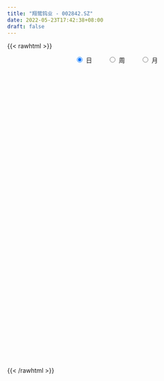 ```yaml
---
title: "翔鹭钨业 - 002842.SZ"
date: 2022-05-23T17:42:38+08:00
draft: false
---
```

{{< rawhtml >}}
    <div style="text-align: center">
        <label style="padding: 1rem;"><input style="margin-right: .5rem" type="radio" name="period" value="D" checked onclick="period_change(this)">日</label>
        <label style="padding: 1rem;"><input style="margin-right: .5rem" type="radio" name="period" value="W" onclick="period_change(this)">周</label>
        <label style="padding: 1rem;"><input style="margin-right: .5rem" type="radio" name="period" value="M" onclick="period_change(this)">月</label>
    </div>
    <div id="chart" style="height: 700px;"></div> 
    <script type="text/javascript">
        const D_v = [156037.65,243094.51,119587.13,86333.28,88713.52,187289.21,81604.21,47385.46,37803.34,45010.2,45915.13,29135.4,40702.76,36236.64,35315.15,34986.12,40299.6,28051.07,18948.61,33403.04,23853.04,23975.5,20841.48,24727.02,22563.76,12080.64,54619.48,24928.43,22040.8,15118.52,19885.72,17701.56,11353.48,14455.76,34023.0,22553.4,36408.78,42456.34,40450.24,66183.12,53690.0,118955.71,163438.88,76966.25,103626.76,114079.16,90976.84,101663.49,103741.6,100899.08,80606.92,113308.93,91935.54,112137.44,141596.93,97239.4,88961.0,75205.28,57615.28,87475.09,60699.16,150367.92,162370.28,115988.02,130306.49,144348.2,141826.84,122577.32,122540.16,82085.76,73418.63,65560.2,218206.79,268843.77,142754.61,170259.71,157223.3,134153.5,135617.26,146804.53,104073.36,96644.64,86130.89,69583.97,91250.73,86642.89,100718.17,141357.47,145502.06,127987.46,122228.53,98478.64,67848.8,95495.93,87038.51,88434.59,55333.55,57652.2,45089.01,40189.08,31473.24,60966.95,29444.0,50768.07,35088.69,41822.25,31939.85,24047.26,28169.97,30920.42,27441.72,32021.54,30348.8,35888.82,28426.83,28920.96,44665.67,31816.49,26446.57,32392.81,29305.53,28116.8,38811.06,41054.28,29596.24,53626.32,43442.27,33502.4,71789.64,48631.3,65638.99,54238.99,61527.13,45614.14,95636.52,66215.55,55796.73,47457.46,44824.51,28297.0,48003.4,35364.79,33247.1,30092.0,30580.23,28329.03,27827.42,30092.24,34133.31,32281.71,38250.27,29809.49,27155.49,30576.83,57450.35,33669.6,28185.79,22237.34,24348.59,22910.5,37397.08,38032.99,30193.23,29587.76,26117.58,31606.11,26869.69,34224.87,30960.48,33780.5,32731.0,21979.0,37627.74,18444.67,15479.72,36987.91,17760.07,24268.25,16877.44,22553.04,23866.73,26160.24,15393.0,19967.39,25204.48,18653.69,20854.27,23771.36,21867.0,19166.79,30862.0,143731.66,315342.37,169531.8,114814.91,95953.37,76111.35,88564.64,77707.93,59287.88,116723.28,87291.24,52800.44,68525.73,53429.0,60033.44,74515.92,40653.94,49877.0,31073.0,22900.6,27777.04,29931.0,29158.42,25874.0,31535.0,28249.41,34344.61,23920.0,25159.76,21397.32,29243.84,29995.72,26236.0,25507.52,26574.84,41479.99,39654.0,21803.0,20821.59,30707.51,50566.8,53212.43,35944.6,45445.6,27292.67,41592.72,28018.0,18007.67,16346.2,23849.76,28252.65,17588.92,25319.53,29413.12,35936.08,35085.96,24840.46,34792.0,41850.48]
const D_histogram = [0.0,-0.0389287749,-0.0726863191,-0.0897801635,-0.0921379257,-0.1423616958,-0.1870826597,-0.2019712896,-0.2039407134,-0.1940536835,-0.1672386153,-0.1423250797,-0.1151177724,-0.0825312358,-0.051922297,-0.034249934,-0.0108562555,0.0034346616,0.0176449289,0.0214468547,0.0337930881,0.0456650836,0.0507698167,0.0435915279,0.0321823061,0.030133137,0.01484411,0.0181894819,0.0310831767,0.036451289,0.0456724997,0.0477867969,0.0484177508,0.0486137212,0.061817688,0.0549001508,0.0585827038,0.0743262104,0.0845092279,0.1000532638,0.1032365339,0.1314553314,0.163376197,0.1636629033,0.1526683538,0.1571675045,0.1446184947,0.1440484356,0.1487735887,0.1434673599,0.1369302387,0.1302903895,0.1172554998,0.0636141389,0.0216499464,0.0191495665,0.0318991186,0.0260243799,0.0112776519,0.0236263086,0.0031170402,0.0549785222,0.0542682976,0.0473241074,0.0405578128,0.0373561638,0.0428532255,0.0004479733,-0.0327453438,-0.0589882933,-0.0761738588,-0.0789498005,-0.0398215986,0.0172291388,0.0441928134,0.0635478279,0.0884616009,0.0872720809,0.0912829742,0.0362319419,0.0216319916,-0.0128466722,-0.0419938039,-0.0578792851,-0.0491717196,-0.0413485175,-0.0548171332,-0.0393185799,-0.0785007711,-0.0776089193,-0.099970724,-0.1291256075,-0.1505047844,-0.1904354254,-0.2458482599,-0.3126052763,-0.3324828245,-0.3511717228,-0.3169195496,-0.2677889393,-0.2240615084,-0.1944367413,-0.1568921232,-0.1032305253,-0.0662955754,-0.0205698253,0.0123612754,0.0316894014,0.0445968907,0.0418527692,0.0421105146,0.0364821624,0.0235473557,0.0085719297,0.0103137516,0.0256096875,0.0166320396,0.0254199037,0.0320607022,0.0280000942,0.0339736905,0.0381878332,0.0403530577,0.0512394089,0.059246408,0.0751047367,0.0680782091,0.0756390239,0.088583272,0.0931722909,0.1061113776,0.1106004547,0.1220693566,0.1249082817,0.1333917718,0.1248809445,0.1186434639,0.1132492629,0.0975592653,0.0798452599,0.046931197,0.0124902428,-0.000709101,-0.0120264235,-0.0151616816,-0.0219041413,-0.0305041502,-0.0365572,-0.0284878769,-0.0227740045,-0.0315476398,-0.0233428669,-0.0201895006,-0.0190451934,-0.0395983567,-0.0489708551,-0.0430744733,-0.0393059554,-0.0293209873,-0.019087152,-0.0002558297,0.0095759356,0.0240787329,0.0247396856,0.0300355128,0.0366139632,0.0435680331,0.0426355702,0.0309680977,0.0277912375,0.0134467304,0.0081401128,-0.0148546376,-0.0215314453,-0.0297067549,-0.051726735,-0.0581777079,-0.0741830351,-0.0709180304,-0.0479261556,-0.0155804296,0.0139480608,0.0286438603,0.0268253868,0.0293683366,0.025510227,0.0305476957,0.033168924,0.0372535751,0.0387655554,0.0365828906,0.0940186668,0.1058248811,0.1149746914,0.1121451706,0.0972327275,0.086794244,0.078871156,0.0517004182,0.0322792481,0.0097254029,-0.020013565,-0.0373352087,-0.0337554341,-0.0573909061,-0.1133071439,-0.1377654443,-0.1421867326,-0.1149862436,-0.0959330739,-0.082128457,-0.0702354751,-0.0638330975,-0.0546804927,-0.055646445,-0.0583098101,-0.0534682665,-0.0395874918,-0.0334420601,-0.0170746848,-0.0161793104,-0.0186097812,-0.0242313559,-0.0110814798,-0.0046990492,0.0098813429,-0.0018192699,0.0101921559,0.019820347,0.0197467526,0.0007875855,-0.0334838535,-0.1022832646,-0.1659100777,-0.1804615832,-0.1854156966,-0.1434669195,-0.1090920687,-0.0880376946,-0.054537381,-0.0269933898,-0.0058414375,0.0102086022,0.0317688743,0.0472839244,0.0612797354,0.0715354344,0.0793844158,0.0959815265,0.1227165756]
const D_fast = [0.0,-0.0486609687,-0.1005900926,-0.1401289778,-0.1655212215,-0.2513354156,-0.3428270444,-0.4082084967,-0.4611630989,-0.4997894898,-0.5147840754,-0.5254518097,-0.5270239456,-0.5150702179,-0.4974418533,-0.4883319739,-0.4676523592,-0.4525027767,-0.4338812773,-0.4247176378,-0.4039231324,-0.3806348659,-0.3628376786,-0.3591180854,-0.3624817308,-0.3569976156,-0.3685756151,-0.3606828728,-0.3400183837,-0.3255374492,-0.3048981136,-0.2908371172,-0.2781017255,-0.2657523249,-0.2370939361,-0.2302864356,-0.2119582067,-0.1776331474,-0.146322823,-0.1057654711,-0.0767730675,-0.0156904371,0.0570744777,0.0982769097,0.1254494487,0.1692404756,0.1928460895,0.2282881393,0.2702066895,0.3007673007,0.3284627392,0.3543954874,0.3706744726,0.3329366465,0.2963849406,0.2986719523,0.319396284,0.3200276404,0.3081003253,0.3263555592,0.3066255508,0.3722316633,0.3850885132,0.3899753498,0.3933485084,0.3994859004,0.4156962684,0.3734030096,0.3320233565,0.2910333337,0.2548043034,0.2322909116,0.2614637139,0.322821736,0.360833614,0.3960755854,0.4431047586,0.4637332589,0.4905648958,0.4445718489,0.4353798965,0.3976895647,0.358043982,0.3276886795,0.3241033152,0.3215893879,0.2944164889,0.3000853972,0.2412780132,0.2227676352,0.1754131495,0.1139768642,0.0549714911,-0.0325680062,-0.1494429057,-0.2943512411,-0.3973494955,-0.5038313245,-0.5488090386,-0.5666256632,-0.5789136094,-0.5978980276,-0.5995764403,-0.5717224738,-0.5513614177,-0.510778124,-0.4747567044,-0.447506228,-0.4234495161,-0.4157304452,-0.4049450713,-0.4014528829,-0.4085008506,-0.4213332942,-0.4170130344,-0.3953146767,-0.4001343146,-0.3849914746,-0.3703355006,-0.367396085,-0.3529290661,-0.3391679651,-0.3269144761,-0.3032182728,-0.2803996716,-0.2457651587,-0.235772134,-0.2093015633,-0.1742114972,-0.1463294055,-0.1068624744,-0.0747232837,-0.0327370426,0.0013289529,0.0431603859,0.0658697948,0.0892931802,0.1122112949,0.1209111136,0.1231584232,0.1019771596,0.070658766,0.0572821469,0.0429582186,0.0360325401,0.0238140451,0.0075879987,-0.0076043511,-0.0066569972,-0.006636626,-0.0232971713,-0.0209281151,-0.0228221239,-0.0264391151,-0.0568918676,-0.0785070798,-0.0833793163,-0.0894372872,-0.086782566,-0.0813205187,-0.0625531537,-0.0503274046,-0.0298049241,-0.0229590499,-0.0101543445,0.0055775966,0.0234236748,0.0331501045,0.0292246564,0.0329956056,0.0220127811,0.0187411917,-0.0079672181,-0.0200268871,-0.0356288855,-0.0705805493,-0.0915759492,-0.1261270352,-0.140591538,-0.1295812022,-0.1011305835,-0.0681150779,-0.0462583134,-0.0413704401,-0.0314854062,-0.0289659591,-0.0162915665,-0.0053781072,0.0080199377,0.0192233069,0.0261863647,0.1071268076,0.1453892423,0.1832827253,0.2084894972,0.2178852359,0.2291453134,0.2409400145,0.2266943812,0.2153430232,0.1952205287,0.1604781695,0.1338227237,0.1289636397,0.0909804412,0.0067374175,-0.0521622441,-0.0921302154,-0.0936762874,-0.0986063861,-0.1053338836,-0.1109997703,-0.1205556672,-0.1250731855,-0.1399507491,-0.1571915668,-0.1657170898,-0.161733188,-0.1639482713,-0.1518495672,-0.1549990204,-0.1620819365,-0.1737613502,-0.163381844,-0.1581741758,-0.1411234479,-0.1532788782,-0.1387194134,-0.1241361356,-0.1192730418,-0.1380353126,-0.1806777149,-0.2750479421,-0.3801522747,-0.439819176,-0.4911272135,-0.4850451664,-0.4779433327,-0.4788983822,-0.4590324139,-0.4382367701,-0.4185451772,-0.399942987,-0.3704404963,-0.3431044651,-0.3137887203,-0.2856491627,-0.2579540773,-0.217361585,-0.159947392]
const D_slow = [0.0,-0.0097321937,-0.0279037735,-0.0503488144,-0.0733832958,-0.1089737198,-0.1557443847,-0.2062372071,-0.2572223854,-0.3057358063,-0.3475454601,-0.3831267301,-0.4119061732,-0.4325389821,-0.4455195564,-0.4540820399,-0.4567961037,-0.4559374383,-0.4515262061,-0.4461644925,-0.4377162204,-0.4262999495,-0.4136074954,-0.4027096134,-0.3946640369,-0.3871307526,-0.3834197251,-0.3788723546,-0.3711015605,-0.3619887382,-0.3505706133,-0.3386239141,-0.3265194764,-0.3143660461,-0.2989116241,-0.2851865864,-0.2705409104,-0.2519593578,-0.2308320509,-0.2058187349,-0.1800096014,-0.1471457686,-0.1063017193,-0.0653859935,-0.0272189051,0.0120729711,0.0482275948,0.0842397037,0.1214331008,0.1572999408,0.1915325005,0.2241050979,0.2534189728,0.2693225075,0.2747349941,0.2795223858,0.2874971654,0.2940032604,0.2968226734,0.3027292506,0.3035085106,0.3172531411,0.3308202156,0.3426512424,0.3527906956,0.3621297365,0.3728430429,0.3729550362,0.3647687003,0.350021627,0.3309781623,0.3112407121,0.3012853125,0.3055925972,0.3166408006,0.3325277575,0.3546431577,0.376461178,0.3992819215,0.408339907,0.4137479049,0.4105362369,0.4000377859,0.3855679646,0.3732750347,0.3629379054,0.3492336221,0.3394039771,0.3197787843,0.3003765545,0.2753838735,0.2431024716,0.2054762755,0.1578674192,0.0964053542,0.0182540352,-0.064866671,-0.1526596017,-0.2318894891,-0.2988367239,-0.354852101,-0.4034612863,-0.4426843171,-0.4684919485,-0.4850658423,-0.4902082986,-0.4871179798,-0.4791956294,-0.4680464068,-0.4575832145,-0.4470555858,-0.4379350452,-0.4320482063,-0.4299052239,-0.427326786,-0.4209243641,-0.4167663542,-0.4104113783,-0.4023962028,-0.3953961792,-0.3869027566,-0.3773557983,-0.3672675339,-0.3544576816,-0.3396460796,-0.3208698955,-0.3038503432,-0.2849405872,-0.2627947692,-0.2395016965,-0.2129738521,-0.1853237384,-0.1548063992,-0.1235793288,-0.0902313859,-0.0590111497,-0.0293502837,-0.001037968,0.0233518483,0.0433131633,0.0550459625,0.0581685232,0.057991248,0.0549846421,0.0511942217,0.0457181864,0.0380921489,0.0289528489,0.0218308796,0.0161373785,0.0082504686,0.0024147518,-0.0026326233,-0.0073939217,-0.0172935109,-0.0295362246,-0.040304843,-0.0501313318,-0.0574615786,-0.0622333666,-0.0622973241,-0.0599033402,-0.0538836569,-0.0476987355,-0.0401898573,-0.0310363665,-0.0201443583,-0.0094854657,-0.0017434413,0.0052043681,0.0085660507,0.0106010789,0.0068874195,0.0015045582,-0.0059221306,-0.0188538143,-0.0333982413,-0.0519440001,-0.0696735077,-0.0816550466,-0.085550154,-0.0820631387,-0.0749021737,-0.068195827,-0.0608537428,-0.0544761861,-0.0468392622,-0.0385470312,-0.0292336374,-0.0195422485,-0.0103965259,0.0131081408,0.0395643611,0.068308034,0.0963443266,0.1206525085,0.1423510695,0.1620688585,0.174993963,0.183063775,0.1854951258,0.1804917345,0.1711579323,0.1627190738,0.1483713473,0.1200445613,0.0856032003,0.0500565171,0.0213099562,-0.0026733123,-0.0232054265,-0.0407642953,-0.0567225697,-0.0703926928,-0.0843043041,-0.0988817566,-0.1122488233,-0.1221456962,-0.1305062112,-0.1347748824,-0.13881971,-0.1434721553,-0.1495299943,-0.1523003642,-0.1534751265,-0.1510047908,-0.1514596083,-0.1489115693,-0.1439564826,-0.1390197944,-0.1388228981,-0.1471938614,-0.1727646776,-0.214242197,-0.2593575928,-0.3057115169,-0.3415782468,-0.368851264,-0.3908606876,-0.4044950329,-0.4112433803,-0.4127037397,-0.4101515892,-0.4022093706,-0.3903883895,-0.3750684556,-0.3571845971,-0.3373384931,-0.3133431115,-0.2826639676]
const D_data = [['2021-05-12', 10.25, 11.21, 10.2, 11.21],['2021-05-13', 11.0, 10.6, 10.56, 11.11],['2021-05-14', 10.63, 10.42, 10.24, 10.69],['2021-05-17', 10.32, 10.42, 10.14, 10.54],['2021-05-18', 10.55, 10.47, 10.23, 10.56],['2021-05-19', 10.26, 9.62, 9.49, 10.3],['2021-05-20', 9.38, 9.28, 9.18, 9.4],['2021-05-21', 9.25, 9.31, 9.18, 9.41],['2021-05-24', 9.2, 9.23, 9.2, 9.35],['2021-05-25', 9.28, 9.2, 9.07, 9.28],['2021-05-26', 9.21, 9.32, 9.17, 9.36],['2021-05-27', 9.32, 9.26, 9.23, 9.33],['2021-05-28', 9.3, 9.27, 9.26, 9.42],['2021-05-31', 9.27, 9.36, 9.25, 9.42],['2021-06-01', 9.36, 9.39, 9.25, 9.46],['2021-06-02', 9.39, 9.26, 9.26, 9.43],['2021-06-03', 9.32, 9.36, 9.26, 9.46],['2021-06-04', 9.32, 9.28, 9.24, 9.38],['2021-06-07', 9.31, 9.3, 9.27, 9.37],['2021-06-08', 9.3, 9.17, 9.16, 9.34],['2021-06-09', 9.2, 9.28, 9.18, 9.32],['2021-06-10', 9.27, 9.31, 9.26, 9.33],['2021-06-11', 9.28, 9.25, 9.21, 9.33],['2021-06-15', 9.21, 9.07, 9.06, 9.27],['2021-06-16', 9.03, 8.94, 8.92, 9.12],['2021-06-17', 8.94, 8.99, 8.9, 9.06],['2021-06-18', 8.97, 8.74, 8.53, 8.98],['2021-06-21', 8.7, 8.9, 8.65, 8.93],['2021-06-22', 8.87, 9.03, 8.87, 9.09],['2021-06-23', 9.0, 8.96, 8.9, 9.05],['2021-06-24', 9.0, 9.03, 8.97, 9.09],['2021-06-25', 9.06, 8.96, 8.9, 9.07],['2021-06-28', 8.98, 8.94, 8.91, 8.99],['2021-06-29', 8.96, 8.93, 8.92, 9.05],['2021-06-30', 8.91, 9.13, 8.9, 9.24],['2021-07-01', 9.07, 8.9, 8.9, 9.15],['2021-07-02', 8.91, 9.03, 8.88, 9.21],['2021-07-05', 9.12, 9.25, 9.0, 9.28],['2021-07-06', 9.28, 9.28, 9.17, 9.41],['2021-07-07', 9.24, 9.46, 9.17, 9.53],['2021-07-08', 9.46, 9.41, 9.35, 9.65],['2021-07-09', 9.36, 9.88, 9.34, 9.98],['2021-07-12', 9.97, 10.19, 9.91, 10.83],['2021-07-13', 10.03, 10.0, 9.9, 10.38],['2021-07-14', 9.89, 9.95, 9.76, 10.42],['2021-07-15', 9.85, 10.25, 9.66, 10.3],['2021-07-16', 10.18, 10.14, 10.01, 10.44],['2021-07-19', 10.1, 10.38, 10.02, 10.63],['2021-07-20', 10.3, 10.59, 10.21, 10.86],['2021-07-21', 10.51, 10.6, 10.44, 10.78],['2021-07-22', 10.66, 10.69, 10.46, 10.76],['2021-07-23', 10.61, 10.79, 10.59, 11.13],['2021-07-26', 10.85, 10.79, 10.53, 11.09],['2021-07-27', 10.82, 10.21, 10.13, 11.02],['2021-07-28', 10.0, 10.17, 9.95, 10.59],['2021-07-29', 10.27, 10.6, 10.22, 10.76],['2021-07-30', 10.6, 10.88, 10.47, 10.88],['2021-08-02', 10.73, 10.73, 10.63, 10.97],['2021-08-03', 10.64, 10.62, 10.46, 10.88],['2021-08-04', 10.84, 11.01, 10.59, 11.09],['2021-08-05', 10.92, 10.63, 10.56, 10.97],['2021-08-06', 10.6, 11.69, 10.57, 11.69],['2021-08-09', 11.65, 11.26, 11.19, 11.67],['2021-08-10', 11.39, 11.25, 11.08, 11.51],['2021-08-11', 11.15, 11.3, 11.12, 11.66],['2021-08-12', 11.19, 11.4, 11.06, 11.66],['2021-08-13', 11.4, 11.6, 11.24, 11.84],['2021-08-16', 11.6, 10.97, 10.88, 11.72],['2021-08-17', 10.92, 10.92, 10.83, 11.43],['2021-08-18', 10.78, 10.86, 10.75, 11.16],['2021-08-19', 10.7, 10.85, 10.6, 10.94],['2021-08-20', 10.8, 10.96, 10.51, 11.0],['2021-08-23', 11.05, 11.58, 11.02, 12.06],['2021-08-24', 12.03, 12.1, 11.57, 12.5],['2021-08-25', 11.84, 12.02, 11.72, 12.08],['2021-08-26', 11.95, 12.14, 11.91, 12.49],['2021-08-27', 11.97, 12.44, 11.95, 12.57],['2021-08-30', 12.39, 12.3, 12.13, 12.55],['2021-08-31', 12.29, 12.5, 11.82, 12.51],['2021-09-01', 12.41, 11.73, 11.68, 12.57],['2021-09-02', 11.58, 12.13, 11.58, 12.24],['2021-09-03', 12.04, 11.81, 11.76, 12.42],['2021-09-06', 11.91, 11.74, 11.29, 12.07],['2021-09-07', 11.85, 11.8, 11.53, 11.97],['2021-09-08', 11.91, 12.1, 11.72, 12.13],['2021-09-09', 12.05, 12.15, 11.77, 12.27],['2021-09-10', 12.21, 11.88, 11.82, 12.5],['2021-09-13', 11.98, 12.26, 11.8, 12.42],['2021-09-14', 12.22, 11.51, 11.42, 12.23],['2021-09-15', 11.44, 11.89, 11.28, 12.16],['2021-09-16', 11.9, 11.51, 11.51, 12.39],['2021-09-17', 11.6, 11.23, 10.94, 11.78],['2021-09-22', 11.19, 11.11, 10.15, 11.36],['2021-09-23', 11.08, 10.6, 10.5, 11.3],['2021-09-24', 10.63, 9.99, 9.96, 10.82],['2021-09-27', 10.0, 9.3, 9.23, 10.1],['2021-09-28', 9.35, 9.39, 9.12, 9.45],['2021-09-29', 9.33, 9.01, 9.0, 9.45],['2021-09-30', 9.08, 9.42, 9.07, 9.43],['2021-10-08', 9.51, 9.56, 9.44, 9.72],['2021-10-11', 9.56, 9.5, 9.31, 9.63],['2021-10-12', 9.7, 9.3, 9.13, 9.93],['2021-10-13', 9.36, 9.38, 9.2, 9.47],['2021-10-14', 9.38, 9.66, 9.32, 9.75],['2021-10-15', 9.66, 9.56, 9.56, 9.75],['2021-10-18', 9.62, 9.79, 9.52, 9.84],['2021-10-19', 9.72, 9.77, 9.7, 9.88],['2021-10-20', 9.82, 9.69, 9.65, 9.83],['2021-10-21', 9.69, 9.66, 9.61, 9.82],['2021-10-22', 9.6, 9.46, 9.46, 9.71],['2021-10-25', 9.46, 9.46, 9.28, 9.51],['2021-10-26', 9.49, 9.34, 9.29, 9.54],['2021-10-27', 9.34, 9.16, 9.02, 9.34],['2021-10-28', 9.08, 9.01, 8.9, 9.2],['2021-10-29', 9.02, 9.13, 8.99, 9.17],['2021-11-01', 9.17, 9.3, 9.08, 9.35],['2021-11-02', 9.31, 8.97, 8.9, 9.37],['2021-11-03', 8.97, 9.15, 8.92, 9.16],['2021-11-04', 9.2, 9.13, 9.08, 9.2],['2021-11-05', 9.13, 8.97, 8.96, 9.14],['2021-11-08', 9.0, 9.07, 8.92, 9.09],['2021-11-09', 9.11, 9.05, 8.97, 9.11],['2021-11-10', 9.03, 9.02, 8.85, 9.04],['2021-11-11', 9.06, 9.15, 8.94, 9.24],['2021-11-12', 9.23, 9.16, 9.08, 9.23],['2021-11-15', 9.12, 9.33, 9.1, 9.35],['2021-11-16', 9.33, 9.08, 9.06, 9.34],['2021-11-17', 9.05, 9.28, 9.05, 9.3],['2021-11-18', 9.28, 9.43, 9.2, 9.54],['2021-11-19', 9.32, 9.41, 9.25, 9.45],['2021-11-22', 9.4, 9.61, 9.38, 9.72],['2021-11-23', 9.63, 9.61, 9.56, 9.74],['2021-11-24', 9.59, 9.81, 9.56, 9.92],['2021-11-25', 9.82, 9.82, 9.7, 9.86],['2021-11-26', 9.78, 10.01, 9.75, 10.27],['2021-11-29', 9.87, 9.89, 9.67, 9.96],['2021-11-30', 9.93, 9.97, 9.82, 10.12],['2021-12-01', 9.92, 10.04, 9.79, 10.04],['2021-12-02', 10.0, 9.94, 9.85, 10.08],['2021-12-03', 9.97, 9.9, 9.86, 10.02],['2021-12-06', 9.88, 9.63, 9.61, 9.92],['2021-12-07', 9.76, 9.46, 9.36, 9.77],['2021-12-08', 9.54, 9.61, 9.45, 9.75],['2021-12-09', 9.6, 9.57, 9.53, 9.72],['2021-12-10', 9.54, 9.63, 9.49, 9.71],['2021-12-13', 9.63, 9.55, 9.51, 9.69],['2021-12-14', 9.55, 9.47, 9.4, 9.56],['2021-12-15', 9.46, 9.44, 9.41, 9.54],['2021-12-16', 9.48, 9.6, 9.43, 9.63],['2021-12-17', 9.6, 9.59, 9.53, 9.67],['2021-12-20', 9.64, 9.38, 9.36, 9.64],['2021-12-21', 9.4, 9.57, 9.4, 9.57],['2021-12-22', 9.57, 9.52, 9.5, 9.63],['2021-12-23', 9.56, 9.49, 9.43, 9.59],['2021-12-24', 9.53, 9.14, 9.12, 9.55],['2021-12-27', 9.14, 9.16, 9.07, 9.26],['2021-12-28', 9.2, 9.3, 9.16, 9.32],['2021-12-29', 9.31, 9.26, 9.22, 9.34],['2021-12-30', 9.26, 9.34, 9.26, 9.35],['2021-12-31', 9.36, 9.37, 9.31, 9.41],['2022-01-04', 9.46, 9.54, 9.32, 9.54],['2022-01-05', 9.55, 9.5, 9.47, 9.65],['2022-01-06', 9.53, 9.63, 9.51, 9.64],['2022-01-07', 9.62, 9.51, 9.48, 9.64],['2022-01-10', 9.5, 9.6, 9.48, 9.62],['2022-01-11', 9.62, 9.67, 9.59, 9.77],['2022-01-12', 9.75, 9.74, 9.68, 9.81],['2022-01-13', 9.74, 9.69, 9.65, 9.81],['2022-01-14', 9.72, 9.55, 9.53, 9.76],['2022-01-17', 9.62, 9.64, 9.57, 9.74],['2022-01-18', 9.68, 9.47, 9.43, 9.7],['2022-01-19', 9.46, 9.54, 9.41, 9.6],['2022-01-20', 9.57, 9.24, 9.21, 9.63],['2022-01-21', 9.24, 9.35, 9.22, 9.41],['2022-01-24', 9.34, 9.27, 9.17, 9.36],['2022-01-25', 9.21, 8.98, 8.95, 9.29],['2022-01-26', 8.98, 9.05, 8.94, 9.13],['2022-01-27', 9.09, 8.81, 8.81, 9.1],['2022-01-28', 8.83, 8.95, 8.76, 9.03],['2022-02-07', 9.12, 9.21, 9.01, 9.24],['2022-02-08', 9.19, 9.44, 9.19, 9.46],['2022-02-09', 9.42, 9.56, 9.42, 9.64],['2022-02-10', 9.56, 9.5, 9.45, 9.61],['2022-02-11', 9.46, 9.34, 9.32, 9.48],['2022-02-14', 9.34, 9.41, 9.34, 9.58],['2022-02-15', 9.41, 9.34, 9.28, 9.49],['2022-02-16', 9.34, 9.47, 9.33, 9.51],['2022-02-17', 9.46, 9.48, 9.42, 9.52],['2022-02-18', 9.41, 9.54, 9.41, 9.55],['2022-02-21', 9.51, 9.55, 9.47, 9.57],['2022-02-22', 9.58, 9.53, 9.45, 9.74],['2022-02-23', 9.54, 10.48, 9.43, 10.48],['2022-02-24', 11.0, 10.18, 9.99, 11.1],['2022-02-25', 10.2, 10.3, 10.05, 10.65],['2022-02-28', 10.17, 10.27, 10.09, 10.45],['2022-03-01', 10.19, 10.17, 10.11, 10.31],['2022-03-02', 10.17, 10.25, 10.12, 10.39],['2022-03-03', 10.45, 10.32, 10.23, 10.46],['2022-03-04', 10.23, 10.06, 10.02, 10.26],['2022-03-07', 10.03, 10.09, 10.03, 10.31],['2022-03-08', 10.21, 9.98, 9.64, 10.54],['2022-03-09', 9.98, 9.77, 9.3, 10.0],['2022-03-10', 9.86, 9.8, 9.7, 9.96],['2022-03-11', 9.67, 10.02, 9.61, 10.25],['2022-03-14', 9.83, 9.61, 9.61, 10.02],['2022-03-15', 9.51, 8.94, 8.9, 9.62],['2022-03-16', 9.07, 9.03, 8.54, 9.18],['2022-03-17', 9.06, 9.1, 9.06, 9.3],['2022-03-18', 9.1, 9.46, 9.08, 9.53],['2022-03-21', 9.54, 9.4, 9.31, 9.6],['2022-03-22', 9.43, 9.35, 9.29, 9.46],['2022-03-23', 9.36, 9.33, 9.31, 9.47],['2022-03-24', 9.25, 9.25, 9.19, 9.45],['2022-03-25', 9.22, 9.27, 9.19, 9.37],['2022-03-28', 9.27, 9.11, 9.03, 9.28],['2022-03-29', 9.14, 9.02, 8.96, 9.15],['2022-03-30', 9.06, 9.06, 8.96, 9.08],['2022-03-31', 9.09, 9.17, 9.04, 9.25],['2022-04-01', 9.14, 9.08, 9.01, 9.16],['2022-04-06', 9.06, 9.23, 9.06, 9.24],['2022-04-07', 9.17, 9.05, 9.04, 9.2],['2022-04-08', 9.05, 8.97, 8.82, 9.06],['2022-04-11', 8.94, 8.87, 8.81, 9.03],['2022-04-12', 8.87, 9.09, 8.85, 9.09],['2022-04-13', 9.06, 9.03, 8.97, 9.14],['2022-04-14', 9.08, 9.17, 9.01, 9.19],['2022-04-15', 9.14, 8.83, 8.8, 9.25],['2022-04-18', 8.75, 9.11, 8.65, 9.14],['2022-04-19', 9.1, 9.13, 9.02, 9.19],['2022-04-20', 9.09, 9.03, 8.94, 9.15],['2022-04-21', 8.97, 8.73, 8.67, 9.02],['2022-04-22', 8.78, 8.36, 8.31, 8.79],['2022-04-25', 8.31, 7.57, 7.53, 8.31],['2022-04-26', 7.73, 7.14, 7.08, 7.73],['2022-04-27', 6.9, 7.37, 6.8, 7.38],['2022-04-28', 7.35, 7.25, 7.1, 7.4],['2022-04-29', 7.29, 7.76, 7.29, 7.88],['2022-05-05', 7.76, 7.72, 7.59, 7.88],['2022-05-06', 7.59, 7.57, 7.45, 7.65],['2022-05-09', 7.58, 7.76, 7.5, 7.79],['2022-05-10', 7.69, 7.76, 7.58, 7.77],['2022-05-11', 7.76, 7.74, 7.74, 7.97],['2022-05-12', 7.71, 7.72, 7.63, 7.84],['2022-05-13', 7.8, 7.85, 7.7, 7.93],['2022-05-16', 7.88, 7.85, 7.8, 8.09],['2022-05-17', 7.87, 7.9, 7.72, 8.0],['2022-05-18', 7.99, 7.92, 7.87, 8.05],['2022-05-19', 7.84, 7.95, 7.76, 7.95],['2022-05-20', 7.96, 8.15, 7.95, 8.15],['2022-05-23', 8.15, 8.44, 8.11, 8.46]]
const W_v = [368571.72,235685.97,189316.59,242924.92,161704.94,75819.61,11185.7,428920.0599999999,421205.24,281007.41,333661.55,186183.41,116673.88,116151.62,95141.79,76166.36,113515.57,159371.83,98830.81,86998.18,69188.25,49524.99,40034.52,108883.31,67218.87,103614.62,83932.8,78551.47,47234.99,105505.66,50249.4,50602.58,142430.62,130698.17,120715.47,78183.77,46989.8,35115.0,68193.23,64913.55,40943.37,25018.88,61397.87,52164.43,87170.83,81122.3,59802.94,51250.22,51120.19,40191.74,45430.23,63478.33,195003.46,89764.02,64887.6,47547.44,30768.98,17627.79,34072.12,34235.07,43771.55,113686.17,45236.63,58003.55,32922.86,61554.52,137123.86,149347.11,104681.99,103441.83,52230.46,94526.43,56940.3,52338.43,52980.79,35317.18,63138.04,76114.63,56258.39,41491.61,63796.46,122196.13,319283.0,353414.31,225535.66,250429.28,184253.61,254293.7,160944.44,106237.79,96147.55,34135.25,89441.13,112697.26,131190.21,649294.26,418538.62,1552257.7400000002,3026510.52,1398152.2400000002,783991.8199999999,497490.5700000001,459461.57,505433.07,458388.4,1156908.5999999999,1064646.23,861387.2400000001,512953.61,493411.34,697264.27,1035247.34,667497.3500000001,118090.45,303809.4399999999,447015.86,190581.26,270827.38,183680.38,155521.61,173286.14,165031.07,174534.97,142219.82,291378.46,481381.58,414325.5,282490.0800000001,274099.81,112212.73,209085.53,360853.86,325402.54,309211.58,266493.64,266920.94,210492.27,173757.7,133543.63,163944.22,113416.48,102281.41,86685.66,80884.27,95692.74,265354.52,456342.71,247613.55,167526.0,115238.55,59893.5,187973.41,511328.04,455576.6800000001,578774.83,433718.8,520073.71,262875.19,181876.19,141038.48,115833.08,279891.43,348020.99,110111.06,32251.14,14964.6,107213.96,74540.69,99087.22,128181.51,227450.77,445089.59,448023.46,473861.9099999999,474000.84,743543.8199999999,550963.66,282708.72,341122.86,236036.22,238635.69,144332.71,135891.3,163926.9,198575.25,613508.03,652875.21,398825.52,218114.27,199765.7,170231.03,261690.13,184148.85,188310.9,167177.76,140720.22,694643.12,491325.6800000001,198566.83,174888.58,121021.67,113990.9,99675.03,118794.42,321735.41,549087.89,500220.02,531870.3099999999,431362.73,694839.83,466182.07,957288.1799999999,617293.29,434326.65,635554.16,250383.24,246509.35,40189.08,207740.95,156899.75,154127.71,164242.5,166883.91,250991.93,322655.77,242591.25,177287.52,152663.71,183242.43,131351.82,135211.06,149778.73,144562.91,111373.39,107940.4,110350.8,678634.62,453152.2,384628.57,278509.3,140840.06,143923.02,75800.92,149794.07,163552.9,203488.02,46025.67,111357.06,160067.62,41850.48]
const W_histogram = [0.0,-0.0016209687,0.0217470926,0.0044285913,-0.1214904973,-0.1813289752,-0.1959695455,0.1387490346,0.4008177913,0.3904865465,0.4863085364,0.4453691022,0.3693637907,0.2483762389,0.1392155164,-0.0047990883,-0.0138358756,-0.1166468355,-0.2293034901,-0.3067627875,-0.4421001478,-0.5181308594,-0.5522886009,-0.4310353261,-0.3373862917,-0.2186626308,-0.220002011,-0.1749927383,-0.1952314223,-0.2120514555,-0.1996707109,-0.110635089,-0.042073753,0.0434820774,0.0332845626,-0.0100883635,0.0145848132,0.0067698085,0.0247944058,-0.0294551157,-0.0300544685,-0.0057210899,0.0468574273,0.0698465423,0.0625357558,0.0358105862,0.0014015715,-0.087013259,-0.1985096733,-0.2312307222,-0.2838678044,-0.2440157436,-0.1714281096,-0.1074362703,-0.0942273815,-0.0410013724,-0.0590553376,-0.051539608,-0.0504121545,-0.0635012142,-0.1008797133,-0.0860841056,-0.0751274393,-0.1175683451,-0.1498800728,-0.1362636552,-0.0357683179,0.0400871982,0.1130300879,0.1318453676,0.1526023237,0.1968486214,0.1827032508,0.1330755587,0.0694351555,0.0614483101,0.0664907014,0.097465342,0.0958143107,0.0882029367,0.1181650429,0.1658807982,0.297328315,0.3424797935,0.3963953192,0.4524698432,0.448618534,0.4791128828,0.4114533239,0.3445577353,0.2117032467,0.0925988492,-0.0083000158,-0.0719241337,-0.084977689,0.1092378478,0.1095206328,0.4187995854,0.6625171263,0.6705327669,0.5326764642,0.3373424045,0.1916451716,0.0309214284,-0.0559373934,-0.0543573691,-0.0074642975,-0.0228709145,-0.094239221,-0.1186335202,-0.0650472966,-0.0249338755,0.0097689577,-0.0490143535,-0.1092291385,-0.2551954589,-0.3450844036,-0.4413154372,-0.503083668,-0.5445847222,-0.5521863289,-0.5540248101,-0.4931114523,-0.4431946529,-0.3465363044,-0.2089805877,-0.1128526195,-0.0792156403,-0.0831578222,-0.1013679044,-0.2047970699,-0.1830414605,-0.1356145679,-0.176504031,-0.1228923798,-0.1351286357,-0.1667299329,-0.1658914047,-0.1577175893,-0.1145422382,-0.0876218581,-0.0752730196,-0.0649196779,-0.0231862082,-0.0102763244,0.0575661242,0.1225069498,0.1425700722,0.1280545274,0.1290554942,0.1146995676,0.1569415692,0.2301714288,0.2648536024,0.2869929673,0.3224304047,0.365524773,0.3069415591,0.2520942704,0.1865729597,0.1365161758,0.1380321206,0.1012793509,0.0218146448,-0.043929056,-0.063702818,-0.0617780445,-0.0762074463,-0.080811924,-0.0558584096,-0.0046248372,0.061681712,0.0763833297,0.1279946301,0.1308198523,0.1753727749,0.1323018289,0.0586024294,-0.0388607102,-0.1249609224,-0.1544683805,-0.191278067,-0.2513588918,-0.1876479109,-0.1041419625,-0.0283234871,0.0362139476,0.0883004169,0.0881696675,0.0697941373,0.0254710933,0.0418167505,0.0167404725,0.0282430703,0.0352018232,0.061203743,0.0848754588,0.0252420328,-0.0152519911,-0.0384013991,-0.0519311898,-0.0892364537,-0.0926978374,-0.0841264538,-0.0184929718,0.0418550401,0.1205201718,0.1705297817,0.2455171253,0.2742335875,0.2367182442,0.2944106233,0.2734267364,0.2482792699,0.1753258277,0.0381808413,-0.0893379817,-0.1586244039,-0.1963527125,-0.2182574655,-0.2432766467,-0.2575328649,-0.24137258,-0.2026157724,-0.1289296133,-0.0822298482,-0.0649161187,-0.0521025816,-0.0688278747,-0.0596378826,-0.0402941094,-0.0218901035,-0.0203062411,-0.0420651983,-0.0268025127,-0.0011997414,0.0652824818,0.0899355897,0.0996372132,0.0660466823,0.0305443406,-0.0043648122,-0.031956809,-0.0553578298,-0.0958389654,-0.1529813579,-0.1910572871,-0.1847569633,-0.1492752853,-0.0976612562]
const W_fast = [0.0,-0.0020262108,0.0267786236,0.0105672702,-0.1457244428,-0.2508951645,-0.3145281212,0.0548777175,0.417150922,0.5044413139,0.7218404379,0.7922432793,0.8085789154,0.7496854233,0.6753285799,0.5301142031,0.5176184469,0.3856457782,0.215663251,0.0615132568,-0.1843491404,-0.3899125669,-0.5621424586,-0.5486480153,-0.5393455539,-0.4752875507,-0.5316274337,-0.5303663456,-0.5994128852,-0.6692457822,-0.7067827153,-0.6454058657,-0.5873629679,-0.4909366181,-0.4928129923,-0.5387080092,-0.5103886292,-0.5165111818,-0.4922879831,-0.5539012835,-0.5620142534,-0.5391111473,-0.4748182732,-0.4343675226,-0.4260443702,-0.4438168933,-0.4778755151,-0.5880436603,-0.749167493,-0.8396962224,-0.9633002557,-0.9844521308,-0.9547215243,-0.9175887525,-0.9279367091,-0.884961043,-0.9177788427,-0.9231480151,-0.9346236002,-0.9635879634,-1.0261863909,-1.0329118096,-1.0407370031,-1.1125699951,-1.1823517411,-1.2028012373,-1.1112479795,-1.0253706638,-0.9241702522,-0.8723936305,-0.8134860935,-0.7200276404,-0.6884971984,-0.7048560007,-0.7511376151,-0.7437623829,-0.7220973163,-0.6667563403,-0.6444537939,-0.6300144337,-0.5705110668,-0.4813251119,-0.2755455164,-0.1447740895,0.008240266,0.1774322508,0.2857355751,0.4360081446,0.4712119167,0.490455762,0.410527085,0.3145723998,0.2115985308,0.1299933795,0.0956954019,0.3172204007,0.3448833439,0.7588621929,1.1682090154,1.3438578477,1.339170661,1.2281722024,1.1303862624,0.9773928763,0.8765497062,0.8645403883,0.9095673855,0.8884430398,0.7935149281,0.7394622488,0.7767866483,0.8106666006,0.8478116731,0.7767747736,0.6892527039,0.4794875188,0.3033274732,0.0967675803,-0.0907715675,-0.2684188022,-0.4140669912,-0.5544116749,-0.6167761802,-0.677658044,-0.6676337716,-0.5823232018,-0.5144083885,-0.5005753194,-0.5253069568,-0.5688590151,-0.7234874481,-0.7474922039,-0.7339689532,-0.818984424,-0.7960958678,-0.8421142826,-0.915398063,-0.956032386,-0.9872879679,-0.9727481764,-0.9677332608,-0.9742026772,-0.980079255,-0.9441423373,-0.9338015347,-0.851567555,-0.7559999919,-0.7002943515,-0.6827962645,-0.6495314241,-0.6352124588,-0.5537350648,-0.422962348,-0.3220667739,-0.2281791671,-0.1121341286,0.022341433,0.0404936088,0.0486698877,0.029791817,0.013864077,0.0498880519,0.03845512,-0.0355559249,-0.1122818897,-0.1479813563,-0.1615010938,-0.1949823572,-0.2197898159,-0.2088009039,-0.1587235408,-0.0769965636,-0.0431991136,0.0404108444,0.0759410297,0.1643371461,0.1543416572,0.095292865,-0.0118854521,-0.1292258948,-0.197350448,-0.2819796513,-0.4049001991,-0.3881011958,-0.3306307381,-0.2618931345,-0.1883022128,-0.1141406393,-0.0922289718,-0.0931559677,-0.1311112384,-0.1043113936,-0.1252025534,-0.106639188,-0.0908799794,-0.0495771238,-0.0046865433,-0.0580094612,-0.1023164828,-0.1350662406,-0.1615788288,-0.221193206,-0.2478290492,-0.2602892789,-0.1992790399,-0.128467268,-0.0196720933,0.072969962,0.209336587,0.306611446,0.3282756638,0.4595706987,0.5069434958,0.5438658469,0.5147438616,0.3871440855,0.2372907671,0.128348244,0.0415317572,-0.0349373621,-0.120775705,-0.1994151395,-0.2435979996,-0.2554951351,-0.2140413792,-0.1878990762,-0.1868143764,-0.1870264847,-0.2209587465,-0.2266782251,-0.2174079792,-0.2044764991,-0.207969197,-0.2402444539,-0.2316823963,-0.2063795604,-0.1235767168,-0.0764397115,-0.0418287847,-0.058907645,-0.0867739015,-0.1227742574,-0.1583554564,-0.1955959347,-0.2600368117,-0.3554245436,-0.4412647946,-0.4811537116,-0.4829908549,-0.4557921398]
const W_slow = [0.0,-0.0004052422,0.005031531,0.0061386788,-0.0242339455,-0.0695661893,-0.1185585757,-0.083871317,0.0163331308,0.1139547674,0.2355319015,0.3468741771,0.4392151247,0.5013091844,0.5361130635,0.5349132915,0.5314543226,0.5022926137,0.4449667411,0.3682760443,0.2577510073,0.1282182925,-0.0098538577,-0.1176126893,-0.2019592622,-0.2566249199,-0.3116254226,-0.3553736072,-0.4041814628,-0.4571943267,-0.5071120044,-0.5347707767,-0.5452892149,-0.5344186955,-0.5260975549,-0.5286196458,-0.5249734424,-0.5232809903,-0.5170823889,-0.5244461678,-0.5319597849,-0.5333900574,-0.5216757006,-0.504214065,-0.488580126,-0.4796274795,-0.4792770866,-0.5010304013,-0.5506578197,-0.6084655002,-0.6794324513,-0.7404363872,-0.7832934146,-0.8101524822,-0.8337093276,-0.8439596707,-0.8587235051,-0.8716084071,-0.8842114457,-0.9000867492,-0.9253066776,-0.946827704,-0.9656095638,-0.9950016501,-1.0324716683,-1.0665375821,-1.0754796616,-1.065457862,-1.03720034,-1.0042389981,-0.9660884172,-0.9168762619,-0.8712004492,-0.8379315595,-0.8205727706,-0.8052106931,-0.7885880177,-0.7642216822,-0.7402681046,-0.7182173704,-0.6886761097,-0.6472059101,-0.5728738314,-0.487253883,-0.3881550532,-0.2750375924,-0.1628829589,-0.0431047382,0.0597585928,0.1458980266,0.1988238383,0.2219735506,0.2198985466,0.2019175132,0.180673091,0.2079825529,0.2353627111,0.3400626074,0.505691889,0.6733250808,0.8064941968,0.8908297979,0.9387410908,0.9464714479,0.9324870996,0.9188977573,0.9170316829,0.9113139543,0.8877541491,0.858095769,0.8418339449,0.835600476,0.8380427154,0.8257891271,0.7984818424,0.7346829777,0.6484118768,0.5380830175,0.4123121005,0.27616592,0.1381193377,-0.0003868648,-0.1236647279,-0.2344633911,-0.3210974672,-0.3733426141,-0.401555769,-0.4213596791,-0.4421491346,-0.4674911107,-0.5186903782,-0.5644507433,-0.5983543853,-0.6424803931,-0.673203488,-0.7069856469,-0.7486681301,-0.7901409813,-0.8295703786,-0.8582059382,-0.8801114027,-0.8989296576,-0.9151595771,-0.9209561291,-0.9235252102,-0.9091336792,-0.8785069417,-0.8428644237,-0.8108507918,-0.7785869183,-0.7499120264,-0.7106766341,-0.6531337769,-0.5869203763,-0.5151721344,-0.4345645333,-0.34318334,-0.2664479503,-0.2034243827,-0.1567811427,-0.1226520988,-0.0881440687,-0.0628242309,-0.0573705697,-0.0683528337,-0.0842785382,-0.0997230493,-0.1187749109,-0.1389778919,-0.1529424943,-0.1540987036,-0.1386782756,-0.1195824432,-0.0875837857,-0.0548788226,-0.0110356289,0.0220398283,0.0366904357,0.0269752581,-0.0042649725,-0.0428820676,-0.0907015843,-0.1535413073,-0.200453285,-0.2264887756,-0.2335696474,-0.2245161605,-0.2024410562,-0.1803986394,-0.162950105,-0.1565823317,-0.1461281441,-0.141943026,-0.1348822584,-0.1260818026,-0.1107808668,-0.0895620021,-0.0832514939,-0.0870644917,-0.0966648415,-0.1096476389,-0.1319567524,-0.1551312117,-0.1761628252,-0.1807860681,-0.1703223081,-0.1401922651,-0.0975598197,-0.0361805384,0.0323778585,0.0915574196,0.1651600754,0.2335167595,0.295586577,0.3394180339,0.3489632442,0.3266287488,0.2869726478,0.2378844697,0.1833201033,0.1225009417,0.0581177254,-0.0022254196,-0.0528793627,-0.085111766,-0.105669228,-0.1218982577,-0.1349239031,-0.1521308718,-0.1670403424,-0.1771138698,-0.1825863957,-0.1876629559,-0.1981792555,-0.2048798837,-0.205179819,-0.1888591986,-0.1663753012,-0.1414659979,-0.1249543273,-0.1173182421,-0.1184094452,-0.1263986474,-0.1402381049,-0.1641978462,-0.2024431857,-0.2502075075,-0.2963967483,-0.3337155696,-0.3581308837]
const W_data = [['2017-07-14', 19.2224, 16.5898, 16.0422, 19.6539],['2017-07-21', 16.4846, 16.5644, 14.9435, 17.5906],['2017-07-28', 16.4302, 16.9451, 15.9552, 17.7284],['2017-08-04', 16.9342, 16.4628, 15.8899, 17.7139],['2017-08-11', 16.0023, 14.6643, 14.5047, 17.3295],['2017-08-18', 14.7259, 14.8601, 14.5518, 15.4838],['2017-08-25', 14.7622, 15.0595, 14.7622, 15.1139],['2017-09-01', 16.3178, 20.2703, 15.4475, 21.1841],['2017-09-08', 20.3791, 21.1914, 18.8924, 21.5395],['2017-09-15', 20.9847, 18.7872, 18.5696, 21.971],['2017-09-22', 18.9758, 20.7272, 18.9758, 23.0987],['2017-09-29', 20.4516, 19.5777, 19.2187, 20.6402],['2017-10-13', 19.9367, 19.2042, 18.5298, 19.9839],['2017-10-20', 19.2151, 18.421, 17.6232, 19.7953],['2017-10-27', 18.1309, 18.1744, 17.7683, 19.0592],['2017-11-03', 18.0982, 17.1808, 17.0466, 18.0982],['2017-11-10', 17.3512, 18.5261, 17.1518, 18.9286],['2017-11-17', 18.3122, 17.0684, 17.0358, 19.6357],['2017-11-24', 17.0684, 16.2888, 15.7739, 17.3694],['2017-12-01', 16.1365, 16.0567, 15.549, 16.9016],['2017-12-08', 16.0676, 14.4974, 13.5982, 16.1111],['2017-12-15', 14.4322, 14.3089, 14.1602, 14.9761],['2017-12-22', 14.1928, 14.1131, 13.852, 14.7585],['2017-12-29', 14.1493, 15.8935, 13.7795, 16.1619],['2018-01-05', 15.6651, 15.7992, 15.549, 16.5535],['2018-01-12', 15.7449, 16.4338, 15.1864, 17.2425],['2018-01-19', 16.3649, 15.0305, 14.8673, 16.568],['2018-01-26', 15.0269, 15.5237, 14.715, 16.6441],['2018-02-02', 15.5926, 14.57, 13.5982, 15.763],['2018-02-09', 15.9189, 14.2871, 13.7795, 15.9407],['2018-02-14', 14.4539, 14.4068, 14.3234, 15.3351],['2018-02-23', 14.5772, 15.4439, 14.4576, 15.549],['2018-03-02', 15.6216, 15.4765, 15.0523, 16.0603],['2018-03-09', 15.4294, 16.0313, 15.4294, 16.3903],['2018-03-16', 16.0422, 14.9906, 14.5772, 16.5571],['2018-03-23', 14.9108, 14.3633, 13.8701, 15.6578],['2018-03-30', 13.9753, 15.0921, 13.9753, 15.2154],['2018-04-04', 15.1248, 14.6643, 14.5083, 15.1937],['2018-04-13', 14.5482, 14.9543, 14.4503, 15.2916],['2018-04-20', 14.8709, 13.8737, 13.8556, 15.1864],['2018-04-27', 13.9245, 14.298, 13.8737, 14.6026],['2018-05-04', 14.414, 14.5845, 14.1421, 14.6425],['2018-05-11', 14.8492, 15.0885, 14.5265, 15.2227],['2018-05-18', 14.9761, 14.8963, 14.6606, 15.0341],['2018-05-25', 14.9145, 14.5413, 14.3122, 15.2227],['2018-06-01', 14.5413, 14.1759, 13.9344, 14.8571],['2018-06-08', 14.1697, 13.8601, 13.8105, 14.6156],['2018-06-15', 13.7981, 12.7453, 12.7453, 13.8043],['2018-06-22', 12.6215, 11.7235, 11.3952, 12.6958],['2018-06-29', 11.7606, 12.0641, 11.4572, 12.3799],['2018-07-06', 12.0145, 11.2838, 11.0298, 12.0641],['2018-07-13', 11.2528, 12.095, 11.2528, 12.6338],['2018-07-20', 12.0455, 12.5348, 11.8225, 13.4142],['2018-07-27', 12.5471, 12.5719, 12.3861, 13.3398],['2018-08-03', 12.4852, 11.9464, 11.581, 13.1293],['2018-08-10', 12.0827, 12.4542, 11.7049, 12.6215],['2018-08-17', 12.2623, 11.4943, 11.2714, 12.6772],['2018-08-24', 11.6368, 11.6182, 11.4014, 11.9216],['2018-08-31', 11.6182, 11.3952, 11.3952, 12.1384],['2018-09-07', 11.5934, 11.0113, 10.8255, 11.5996],['2018-09-14', 11.1042, 10.3734, 9.9708, 11.1042],['2018-09-21', 10.1257, 10.7573, 9.8036, 11.098],['2018-09-28', 10.6892, 10.5777, 10.392, 10.6954],['2018-10-12', 10.4229, 9.6054, 9.2153, 10.8317],['2018-10-19', 9.6859, 9.2772, 8.7446, 9.7479],['2018-10-26', 9.3515, 9.5373, 9.0419, 10.0204],['2018-11-02', 9.4134, 10.714, 9.1657, 11.2156],['2018-11-09', 10.5344, 10.7326, 10.4229, 11.8287],['2018-11-16', 10.7264, 11.0113, 10.5654, 11.3209],['2018-11-23', 10.9493, 10.5344, 10.4663, 11.2714],['2018-11-30', 10.4105, 10.6397, 10.1442, 10.9803],['2018-12-07', 10.8317, 11.1165, 10.8317, 11.8845],['2018-12-14', 10.9989, 10.491, 10.4539, 11.389],['2018-12-21', 10.5096, 9.8779, 9.6736, 10.5096],['2018-12-28', 9.8779, 9.3577, 9.2277, 9.977],['2019-01-04', 9.3639, 9.7974, 9.3082, 9.8036],['2019-01-11', 9.8222, 9.8903, 9.6488, 10.3052],['2019-01-18', 9.8841, 10.2681, 9.8036, 10.6459],['2019-01-25', 10.2371, 9.9089, 9.8655, 10.2371],['2019-02-01', 9.9275, 9.7788, 9.3082, 10.0513],['2019-02-15', 9.785, 10.2929, 9.7603, 10.4043],['2019-02-22', 10.3238, 10.745, 10.3176, 11.0732],['2019-03-01', 10.7388, 12.3799, 10.714, 12.5905],['2019-03-08', 12.3242, 11.9588, 11.9588, 13.8105],['2019-03-15', 12.157, 12.5719, 12.1446, 13.2284],['2019-03-22', 12.7577, 13.1912, 12.7205, 13.3584],['2019-03-29', 12.8816, 12.9125, 12.3861, 13.8601],['2019-04-04', 13.0178, 13.7734, 12.7701, 14.3865],['2019-04-12', 13.6247, 12.8011, 12.6958, 13.7362],['2019-04-19', 12.9992, 12.7639, 12.3861, 13.0302],['2019-04-26', 12.7701, 11.643, 11.5996, 12.8134],['2019-04-30', 11.6739, 11.2838, 11.0856, 11.742],['2019-05-10', 10.9431, 10.9803, 10.169, 11.067],['2019-05-17', 10.9307, 10.9989, 10.6706, 12.2313],['2019-05-24', 10.8379, 11.389, 10.3362, 12.0703],['2019-05-31', 11.3581, 14.5165, 11.3581, 15.687],['2019-06-06', 13.7486, 12.7329, 11.9836, 14.2936],['2019-06-14', 12.9249, 17.7, 12.3861, 18.6451],['2019-06-21', 17.9089, 18.874, 16.4762, 20.5853],['2019-06-28', 18.3566, 17.2224, 16.5259, 19.451],['2019-07-05', 16.6155, 15.6305, 15.531, 17.0134],['2019-07-12', 15.6305, 14.4764, 14.2276, 15.6404],['2019-07-19', 14.745, 14.5162, 14.5062, 15.4016],['2019-07-26', 14.3968, 13.7202, 13.0038, 14.3968],['2019-08-02', 13.8794, 14.0983, 13.1829, 14.2973],['2019-08-09', 13.9888, 15.0634, 13.0337, 16.0683],['2019-08-16', 14.4863, 15.8693, 14.347, 16.0484],['2019-08-23', 15.6404, 15.2922, 14.8246, 16.2274],['2019-08-30', 15.1728, 14.4366, 13.9291, 15.6404],['2019-09-06', 14.4366, 14.8047, 14.3271, 15.1728],['2019-09-12', 14.9141, 15.9091, 14.7251, 17.1229],['2019-09-20', 15.9588, 16.0782, 15.3718, 17.2821],['2019-09-27', 16.0185, 16.3269, 15.4016, 16.6851],['2019-09-30', 16.1081, 15.1927, 15.0435, 16.1578],['2019-10-11', 15.1927, 14.9042, 14.4366, 15.2723],['2019-10-18', 15.0037, 13.2327, 13.1431, 15.1529],['2019-10-25', 13.1332, 13.1531, 12.7651, 13.571],['2019-11-01', 13.1133, 12.3372, 11.7602, 13.4118],['2019-11-08', 12.2775, 12.0288, 12.0189, 12.586],['2019-11-15', 12.2079, 11.6308, 11.4915, 12.2079],['2019-11-22', 11.591, 11.5114, 11.2428, 12.0985],['2019-11-29', 11.5015, 11.1234, 11.0637, 11.999],['2019-12-06', 11.1234, 11.6408, 10.8946, 11.7005],['2019-12-13', 11.6109, 11.402, 11.3025, 11.7701],['2019-12-20', 11.4219, 12.0288, 11.3224, 12.2377],['2019-12-27', 11.9393, 12.9044, 11.7104, 13.4715],['2020-01-03', 13.0337, 12.8347, 12.5959, 13.4018],['2020-01-10', 12.7352, 12.2676, 12.1581, 13.0237],['2020-01-17', 12.3372, 11.7502, 11.7403, 12.8347],['2020-01-23', 11.7502, 11.3721, 11.2727, 12.0189],['2020-02-07', 10.2379, 9.7802, 9.2131, 10.2379],['2020-02-14', 9.7007, 10.8946, 9.6609, 11.1135],['2020-02-21', 10.8946, 11.1931, 10.7951, 11.5015],['2020-02-28', 11.0438, 9.8897, 9.8897, 11.1732],['2020-03-06', 9.9096, 10.8946, 9.9096, 11.0637],['2020-03-13', 10.7155, 9.9792, 9.6111, 10.9344],['2020-03-20', 10.1384, 9.3922, 9.0241, 10.3474],['2020-03-27', 9.1236, 9.4718, 8.9743, 9.8499],['2020-04-03', 9.4519, 9.3425, 9.1335, 9.641],['2020-04-10', 9.5017, 9.6907, 9.4818, 10.1384],['2020-04-17', 9.7305, 9.4718, 9.4022, 9.8499],['2020-04-24', 9.4221, 9.2032, 9.1534, 9.5514],['2020-04-30', 9.1733, 9.0539, 8.5963, 9.2131],['2020-05-08', 8.9942, 9.4221, 8.9644, 9.5017],['2020-05-15', 9.4121, 9.0639, 9.0539, 9.5813],['2020-05-22', 9.1435, 9.8598, 9.0539, 10.2777],['2020-05-29', 9.83, 10.1285, 9.5315, 10.427],['2020-06-05', 9.9991, 9.7802, 9.7106, 10.3275],['2020-06-12', 9.7802, 9.3524, 9.2032, 9.9892],['2020-06-19', 9.3524, 9.5, 9.233, 9.6808],['2020-06-24', 9.5, 9.26, 9.21, 9.54],['2020-07-03', 9.26, 10.05, 9.19, 10.18],['2020-07-10', 10.12, 10.81, 10.01, 11.39],['2020-07-17', 10.89, 10.73, 10.16, 11.35],['2020-07-24', 10.79, 10.87, 10.58, 11.78],['2020-07-31', 10.94, 11.37, 10.62, 11.97],['2020-08-07', 11.48, 11.9, 11.3, 12.6],['2020-08-14', 11.76, 10.81, 10.52, 11.84],['2020-08-21', 10.79, 10.74, 10.58, 11.11],['2020-08-28', 10.7, 10.43, 10.17, 10.74],['2020-09-04', 10.47, 10.42, 9.96, 10.63],['2020-09-11', 10.37, 11.03, 10.01, 11.16],['2020-09-18', 11.03, 10.54, 10.33, 11.43],['2020-09-25', 10.56, 9.73, 9.71, 10.59],['2020-09-30', 9.8, 9.49, 9.46, 9.8],['2020-10-09', 9.58, 9.78, 9.58, 9.84],['2020-10-16', 9.8, 9.94, 9.78, 10.17],['2020-10-23', 9.96, 9.63, 9.61, 10.09],['2020-10-30', 9.6, 9.62, 9.5, 10.05],['2020-11-06', 9.57, 9.97, 9.5, 10.16],['2020-11-13', 9.98, 10.46, 9.97, 10.55],['2020-11-20', 10.43, 10.97, 10.37, 11.26],['2020-11-27', 10.9, 10.58, 10.3, 11.51],['2020-12-04', 10.61, 11.29, 10.47, 11.41],['2020-12-11', 11.22, 10.92, 10.71, 11.51],['2020-12-18', 10.81, 11.69, 10.5, 12.29],['2020-12-25', 11.57, 10.72, 10.18, 11.93],['2020-12-31', 10.8, 10.1, 9.82, 10.97],['2021-01-08', 10.2, 9.35, 9.25, 10.48],['2021-01-15', 9.36, 8.93, 8.68, 9.36],['2021-01-22', 8.98, 9.21, 8.83, 9.8],['2021-01-29', 9.19, 8.79, 8.68, 9.43],['2021-02-05', 8.78, 8.04, 8.04, 9.18],['2021-02-10', 8.09, 9.4, 7.92, 9.56],['2021-02-19', 9.8, 9.9, 9.36, 10.0],['2021-02-26', 10.15, 10.15, 9.72, 11.09],['2021-03-05', 10.15, 10.36, 9.9, 11.36],['2021-03-12', 10.45, 10.54, 9.73, 10.95],['2021-03-19', 10.45, 10.07, 9.9, 10.77],['2021-03-26', 10.03, 9.83, 9.46, 10.26],['2021-04-02', 9.77, 9.35, 9.32, 9.94],['2021-04-09', 9.39, 10.04, 9.31, 10.3],['2021-04-16', 10.0, 9.5, 9.06, 10.04],['2021-04-23', 9.52, 9.92, 9.41, 10.1],['2021-04-30', 9.96, 9.92, 9.77, 10.8],['2021-05-07', 9.97, 10.27, 9.97, 10.64],['2021-05-14', 10.24, 10.42, 10.0, 11.21],['2021-05-21', 10.32, 9.31, 9.18, 10.56],['2021-05-28', 9.2, 9.27, 9.07, 9.42],['2021-06-04', 9.27, 9.28, 9.24, 9.46],['2021-06-11', 9.31, 9.25, 9.16, 9.37],['2021-06-18', 9.21, 8.74, 8.53, 9.27],['2021-06-25', 8.7, 8.96, 8.65, 9.09],['2021-07-02', 8.98, 9.03, 8.88, 9.24],['2021-07-09', 9.12, 9.88, 9.0, 9.98],['2021-07-16', 9.97, 10.14, 9.66, 10.83],['2021-07-23', 10.1, 10.79, 10.02, 11.13],['2021-07-30', 10.85, 10.88, 9.95, 11.09],['2021-08-06', 10.73, 11.69, 10.46, 11.69],['2021-08-13', 11.65, 11.6, 11.06, 11.84],['2021-08-20', 11.6, 10.96, 10.51, 11.72],['2021-08-27', 11.05, 12.44, 11.02, 12.57],['2021-09-03', 12.39, 11.81, 11.58, 12.57],['2021-09-10', 11.91, 11.88, 11.29, 12.5],['2021-09-17', 11.98, 11.23, 10.94, 12.42],['2021-09-24', 11.19, 9.99, 9.96, 11.36],['2021-09-30', 10.0, 9.42, 9.0, 10.1],['2021-10-08', 9.51, 9.56, 9.44, 9.72],['2021-10-15', 9.56, 9.56, 9.13, 9.93],['2021-10-22', 9.62, 9.46, 9.46, 9.88],['2021-10-29', 9.46, 9.13, 8.9, 9.54],['2021-11-05', 9.17, 8.97, 8.9, 9.37],['2021-11-12', 9.0, 9.16, 8.85, 9.24],['2021-11-19', 9.12, 9.41, 9.05, 9.54],['2021-11-26', 9.4, 10.01, 9.38, 10.27],['2021-12-03', 9.87, 9.9, 9.67, 10.12],['2021-12-10', 9.88, 9.63, 9.36, 9.92],['2021-12-17', 9.63, 9.59, 9.4, 9.69],['2021-12-24', 9.64, 9.14, 9.12, 9.64],['2021-12-31', 9.14, 9.37, 9.07, 9.41],['2022-01-07', 9.46, 9.51, 9.32, 9.65],['2022-01-14', 9.5, 9.55, 9.48, 9.81],['2022-01-21', 9.62, 9.35, 9.21, 9.74],['2022-01-28', 9.34, 8.95, 8.76, 9.36],['2022-02-11', 9.12, 9.34, 9.01, 9.64],['2022-02-18', 9.34, 9.54, 9.28, 9.58],['2022-02-25', 9.51, 10.3, 9.43, 11.1],['2022-03-04', 10.17, 10.06, 10.02, 10.46],['2022-03-11', 10.03, 10.02, 9.3, 10.54],['2022-03-18', 9.83, 9.46, 8.54, 10.02],['2022-03-25', 9.54, 9.27, 9.19, 9.6],['2022-04-01', 9.27, 9.08, 8.96, 9.28],['2022-04-08', 9.06, 8.97, 8.82, 9.24],['2022-04-15', 8.94, 8.83, 8.8, 9.25],['2022-04-22', 8.75, 8.36, 8.31, 9.19],['2022-04-29', 8.31, 7.76, 6.8, 8.31],['2022-05-06', 7.76, 7.57, 7.45, 7.88],['2022-05-13', 7.58, 7.85, 7.5, 7.97],['2022-05-20', 7.88, 8.15, 7.72, 8.15],['2022-05-27', 8.15, 8.44, 8.11, 8.46]]
const M_v = [582.4,1187930.75,1656708.4999999998,469869.4600000001,398231.53,548323.2,1113305.4300000002,731838.17,1349010.2000000004,358889.23,492713.7700000001,278878.11,365785.3699999999,317353.64,422789.21,209165.15,291013.3,218226.1,422365.22,166214.75,236929.42,198276.9,501029.2799999999,256785.95,263276.81,449220.23,1078731.26,651758.73,982622.86,6395459.1199999982,2425258.7199999997,3875402.3900000006,3011510.7500000009,1149141.26,740611.88,1325034.9200000002,847608.03,1204553.51,979669.25,537866.7,898274.2400000001,620139.4999999999,2137503.8600000003,1133949.4499999995,858021.8199999999,295806.47,1342685.21,2431139.0699999994,960127.4799999997,1111901.48,1586669.2100000002,854470.1600000001,1561492.4899999998,533171.78,1961875.8099999998,2819443.5700000003,1914295.9299999999,558957.4899999999,1026786.3900000001,765124.45,540926.09,1011740.7300000001,1262318.24,616555.91,359300.83]
const M_histogram = [0.0,0.6813237607,0.9698039064,0.8775231601,0.6110295105,0.5356929573,0.6281194794,0.7497629045,0.7955496611,0.6273593716,0.3907495486,0.1965928415,-0.0387444505,-0.1252561214,-0.2275169197,-0.3455696148,-0.4204933983,-0.5968075154,-0.6470277512,-0.7390049999,-0.8190271418,-0.8408284499,-0.804112179,-0.8240861139,-0.779440835,-0.5537565062,-0.326747606,-0.268938022,-0.0093536103,0.3294936841,0.2804615739,0.3051854539,0.3538205878,0.1524918839,-0.0283112066,-0.0362246653,-0.1276679633,-0.2727250323,-0.3771283107,-0.445914504,-0.3944082861,-0.3888430863,-0.2303318728,-0.1732799693,-0.1836929639,-0.166504033,-0.0719095449,-0.0408073315,-0.0963488084,-0.0326725349,-0.0098555217,0.0225541245,0.0126389798,-0.0022537332,0.106878522,0.2794864375,0.1822512487,0.0986167538,0.0997803614,0.061907923,0.0128998619,0.0704946254,0.0372873435,-0.070960582,-0.087027343]
const M_fast = [0.0,0.8516547009,1.3825858232,1.5096858669,1.395949595,1.4545362811,1.703992673,2.0130768243,2.2577509961,2.2464005495,2.1074781136,1.9624696169,1.7174462122,1.599620511,1.4404804828,1.236035384,1.0559882509,0.7304722549,0.5184950814,0.2417665826,-0.0430123447,-0.2750207653,-0.4393325391,-0.6653280024,-0.8155429324,-0.7282977301,-0.5829757314,-0.5924006529,-0.3351546437,0.0860660716,0.1071493549,0.2081695985,0.3452598793,0.1820541463,-0.0058267459,-0.0227963708,-0.1461566597,-0.3593949867,-0.5580803428,-0.7383451621,-0.7854410158,-0.8770865876,-0.7761583423,-0.7624264311,-0.8187626667,-0.843199744,-0.7665826422,-0.7456822617,-0.8253109406,-0.7698028009,-0.749449668,-0.7114014908,-0.7181568905,-0.7336130368,-0.597761151,-0.3552816263,-0.4069540029,-0.4659343093,-0.4398256113,-0.462221069,-0.5080041646,-0.4327857448,-0.4566711908,-0.5826592618,-0.6204828586]
const M_slow = [0.0,0.1703309402,0.4127819168,0.6321627068,0.7849200844,0.9188433238,1.0758731936,1.2633139198,1.462201335,1.6190411779,1.7167285651,1.7658767754,1.7561906628,1.7248766324,1.6679974025,1.5816049988,1.4764816492,1.3272797704,1.1655228326,0.9807715826,0.7760147971,0.5658076847,0.3647796399,0.1587581115,-0.0361020973,-0.1745412239,-0.2562281254,-0.3234626309,-0.3258010334,-0.2434276124,-0.173312219,-0.0970158555,-0.0085607085,0.0295622625,0.0224844608,0.0134282945,-0.0184886964,-0.0866699544,-0.1809520321,-0.2924306581,-0.3910327296,-0.4882435012,-0.5458264694,-0.5891464618,-0.6350697027,-0.676695711,-0.6946730972,-0.7048749301,-0.7289621322,-0.7371302659,-0.7395941464,-0.7339556152,-0.7307958703,-0.7313593036,-0.7046396731,-0.6347680637,-0.5892052516,-0.5645510631,-0.5396059727,-0.524128992,-0.5209040265,-0.5032803702,-0.4939585343,-0.5116986798,-0.5334555156]
const M_data = [['2017-01-26', 4.953, 9.5734, 4.953, 9.5734],['2017-02-28', 10.5315, 20.2495, 10.5315, 22.5705],['2017-03-31', 19.8879, 18.6623, 18.4382, 24.2227],['2017-04-28', 18.4346, 15.2386, 13.919, 19.3312],['2017-05-31', 15.2205, 12.7802, 12.1114, 16.2581],['2017-06-30', 12.6175, 14.8311, 11.7643, 15.329],['2017-07-31', 14.8637, 17.5906, 14.5228, 19.6539],['2017-08-31', 17.3621, 19.2586, 14.5047, 19.2586],['2017-09-29', 19.944, 19.5777, 18.5696, 23.0987],['2017-10-31', 19.9367, 17.3549, 17.0466, 19.9839],['2017-11-30', 17.616, 16.0458, 15.549, 19.6357],['2017-12-29', 15.9842, 15.8935, 13.5982, 16.18],['2018-01-31', 15.6651, 14.5265, 14.0877, 17.2425],['2018-02-28', 14.7368, 15.7013, 13.5982, 16.0603],['2018-03-30', 15.4221, 15.0921, 13.8701, 16.5571],['2018-04-27', 15.1248, 14.298, 13.8556, 15.2916],['2018-05-31', 14.414, 14.2255, 13.9344, 15.2227],['2018-06-29', 14.2316, 12.0641, 11.3952, 14.6156],['2018-07-31', 12.0145, 12.7082, 11.0298, 13.4142],['2018-08-31', 12.6648, 11.3952, 11.2714, 12.8196],['2018-09-28', 11.5934, 10.5777, 9.8036, 11.5996],['2018-10-31', 10.4229, 10.4601, 8.7446, 10.8317],['2018-11-30', 10.361, 10.6397, 10.1442, 11.8287],['2018-12-28', 10.8317, 9.3577, 9.2277, 11.8845],['2019-01-31', 9.3639, 9.5992, 9.3082, 10.6459],['2019-02-28', 9.7107, 12.0517, 9.5559, 12.5905],['2019-03-29', 12.0269, 12.9125, 11.9588, 13.8601],['2019-04-30', 13.0178, 11.2838, 11.0856, 14.3865],['2019-05-31', 10.9431, 14.5165, 10.169, 15.687],['2019-06-28', 13.7486, 17.2224, 11.9836, 20.5853],['2019-07-31', 16.6155, 13.362, 13.0038, 17.0134],['2019-08-30', 13.2924, 14.4366, 13.0337, 16.2274],['2019-09-30', 14.4366, 15.1927, 14.3271, 17.2821],['2019-10-31', 15.1927, 11.8497, 11.8, 15.2723],['2019-11-29', 11.7602, 11.1234, 11.0637, 12.586],['2019-12-31', 11.1234, 12.7551, 10.8946, 13.4715],['2020-01-23', 12.8546, 11.3721, 11.2727, 13.3123],['2020-02-28', 10.2379, 9.8897, 9.2131, 11.5015],['2020-03-31', 9.9096, 9.442, 8.9743, 11.0637],['2020-04-30', 9.3922, 9.0539, 8.5963, 10.1384],['2020-05-29', 8.9942, 10.1285, 8.9644, 10.427],['2020-06-30', 9.9991, 9.33, 9.19, 10.3275],['2020-07-31', 9.38, 11.37, 9.34, 11.97],['2020-08-31', 11.48, 10.44, 10.17, 12.6],['2020-09-30', 10.48, 9.49, 9.46, 11.43],['2020-10-30', 9.58, 9.62, 9.5, 10.17],['2020-11-30', 9.57, 10.7, 9.5, 11.51],['2020-12-31', 10.62, 10.1, 9.82, 12.29],['2021-01-29', 10.2, 8.79, 8.68, 10.48],['2021-02-26', 8.78, 10.15, 7.92, 11.09],['2021-03-31', 10.15, 9.75, 9.46, 11.36],['2021-04-30', 9.68, 9.92, 9.06, 10.8],['2021-05-31', 9.97, 9.36, 9.07, 11.21],['2021-06-30', 9.36, 9.13, 8.53, 9.46],['2021-07-30', 9.07, 10.88, 8.88, 11.13],['2021-08-31', 10.73, 12.5, 10.46, 12.57],['2021-09-30', 12.41, 9.42, 9.0, 12.57],['2021-10-29', 9.51, 9.13, 8.9, 9.93],['2021-11-30', 9.17, 9.97, 8.85, 10.27],['2021-12-31', 9.92, 9.37, 9.07, 10.08],['2022-01-28', 9.46, 8.95, 8.76, 9.81],['2022-02-28', 9.12, 10.27, 9.01, 11.1],['2022-03-31', 10.19, 9.17, 8.54, 10.54],['2022-04-29', 9.14, 7.76, 6.8, 9.25],['2022-05-31', 7.76, 8.44, 7.45, 8.46]]
        const D_a = [null,null,null,null,null,null,null,null,null,9.07,null,null,null,null,null,null,null,null,null,null,null,9.33,null,null,null,null,8.53,null,null,null,null,null,null,null,null,null,null,null,null,null,null,null,null,null,null,null,null,null,null,null,null,11.13,null,null,null,null,null,null,10.46,null,null,null,null,null,null,null,11.84,null,null,null,null,10.51,null,null,null,null,null,null,null,null,null,null,null,null,null,null,12.5,null,null,null,null,null,null,null,null,null,null,9.0,null,null,null,null,null,null,null,null,9.88,null,null,null,null,null,null,8.9,null,null,null,null,9.2,null,null,null,8.85,null,null,null,null,null,null,null,null,null,null,null,10.27,null,null,null,null,null,null,9.36,null,null,null,null,null,null,null,null,null,null,null,null,null,null,null,null,null,null,null,null,null,null,null,null,9.81,null,null,null,null,null,null,null,null,null,null,null,8.76,null,null,null,null,null,null,null,null,null,null,null,null,null,11.1,null,null,null,null,null,null,null,null,null,null,null,null,null,8.54,null,null,null,null,9.47,null,null,null,null,null,null,null,null,null,null,null,null,null,null,null,null,null,null,null,null,null,null,6.8,null,null,null,null,null,null,null,null,null,8.09,null,null,null,null,null]
const W_a = [null,null,null,null,14.5047,null,null,null,null,null,23.0987,null,null,null,null,null,null,null,null,null,13.5982,null,null,null,null,null,null,null,null,null,null,null,null,null,16.5571,null,null,null,null,null,null,null,null,null,null,null,null,null,null,null,11.0298,null,null,null,null,null,null,null,12.1384,null,null,null,null,null,8.7446,null,null,null,null,null,null,11.8845,null,null,null,null,null,null,null,9.3082,null,null,null,null,null,null,null,14.3865,null,null,null,null,10.169,null,null,null,null,null,20.5853,null,null,null,null,null,null,null,null,null,null,null,null,null,null,null,null,null,null,null,null,null,null,null,null,null,null,null,null,null,null,null,null,null,null,null,null,null,null,null,null,null,null,null,8.5963,null,null,null,null,null,null,null,null,null,null,null,null,null,12.6,null,null,null,null,null,null,null,9.46,null,null,null,null,null,null,null,null,null,null,12.29,null,null,null,null,null,null,null,7.92,null,null,null,null,null,null,null,null,null,null,null,null,11.21,null,null,null,null,8.53,null,null,null,null,null,null,null,null,null,12.57,null,null,null,null,null,null,null,null,null,null,8.85,null,null,null,null,null,null,null,null,null,null,null,null,null,11.1,null,null,null,null,null,null,null,null,6.8,null,null,null,null]
const M_a = [null,null,24.2227,null,null,null,null,null,null,null,null,null,null,null,null,null,null,null,null,null,null,8.7446,null,null,null,null,null,null,null,20.5853,null,null,null,null,null,null,null,null,null,8.5963,null,null,null,12.6,null,null,null,null,null,7.92,null,null,null,null,null,12.57,null,null,null,null,8.76,null,null,null,null]
        const D_b = [[{ coord: ['2021-05-25', 9.33] }, { coord: ['2021-07-23', 9.07] }],[{ coord: ['2021-07-23', 11.13] }, { coord: ['2021-09-10', 10.51] }],[{ coord: ['2021-09-29', 9.2] }, { coord: ['2021-11-10', 9.0] }],[{ coord: ['2021-11-26', 9.81] }, { coord: ['2022-03-23', 9.36] }]]
const W_b = [[{ coord: ['2017-08-11', 16.5571] }, { coord: ['2018-03-16', 14.5047] }],[{ coord: ['2018-07-06', 11.8845] }, { coord: ['2022-02-25', 11.0298] }]]
const M_b = [[{ coord: ['2017-03-31', 20.5853] }, { coord: ['2021-08-31', 8.7446] }]]
    </script>
{{< /rawhtml >}}